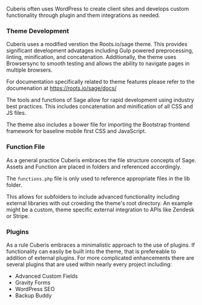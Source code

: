 Cuberis often uses WordPress to create client sites and develops custom functionality through plugin and them integrations as needed.

### Theme Development

Cuberis uses a modified verstion the Roots.io/sage theme. This provides significant development advatages including Gulp powered preprocessing, linting, minification, and concatenation. Additionally, the theme uses Browsersync to smooth testing and allows the ability to navigate pages in multiple browsers.

For documentation specifically related to theme features please refer to the documenation at https://roots.io/sage/docs/

The tools and functions of Sage allow for rapid development using industry best practices. This includes concatenation and minification of all CSS and JS files.

The theme also includes a bower file for importing the Bootstrap frontend framework for baseline mobile first CSS and JavaScript.

### Function File

As a general practice Cuberis embraces the file structure concepts of Sage. Assets and Function are placed in folders and referenced accordingly.

The <code>functions.php</code> file is only used to reference appropriate files in the lib folder.

This allows for subfolders to include advanced functionality including external libraries with out crowding the theme's root directory. An example might be a custom, theme specific external integration to APIs like Zendesk or Stripe.

### Plugins

As a rule Cuberis embraces a minimalistic approach to the use of plugins. If functionality can easily be built into the theme, that is prefereable to addition of external plugins. For more complicated enhancements there are several plugins that are used within nearly every project including:

* Advanced Custom Fields
* Gravity Forms
* WordPress SEO
* Backup Buddy
